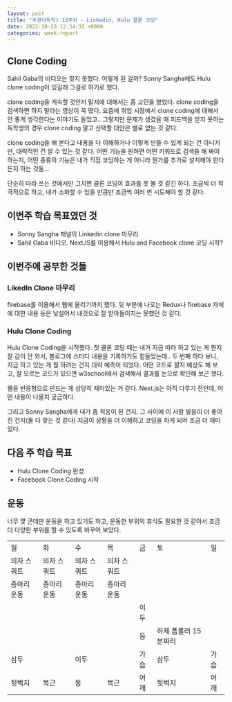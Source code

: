 ```yaml
---
layout: post
title: "주경야독학) 13주차 - Linkedin, Hulu 클론 코딩"
date: 2022-10-23 12:34:31 +0900
categories: week-report
---
```


## Clone Coding

Sahil Gaba의 비디오는 찾지 못했다. 어떻게 된 걸까? Sonny Sangha에도 Hulu clone coding이 있길래 그걸로 하기로 했다.

clone coding을 계속할 것인지 말지에 대해서는 좀 고민을 했었다. clone coding을 검색하면 하지 말라는 영상이 꼭 떴다. 요즘에 취업 시장에서 clone coding에 대해서 안 좋게 생각한다는 이야기도 들었고.. 그렇지만 문제가 생겼을 때 피드백을 받지 못하는 독학생의 경우 clone coding 말고 선택할 대안은 별로 없는 것 같다.

clone coding을 해 본다고 내용을 다 이해하거나 이렇게 만들 수 있게 되는 건 아니지만, 대략적인 건 알 수 있는 것 같다. 어떤 기능을 원하면 어떤 키워드로 검색을 해 봐야 하는지, 어떤 종류의 기능은 내가 직접 코딩하는 게 아니라 뭔가를 추가로 설치해야 한다든지 하는 것들...

단순히 따라 쓰는 것에서만 그치면 클론 코딩이 효과를 못 볼 것 같긴 하다. 조금씩 더 적극적으로 하고, 내가 소화할 수 있을 만큼만 조금씩 여러 번 시도해야 할 것 같다.

## 이번주 학습 목표였던 것

- Sonny Sangha 채널의 Linkedin clone 마무리
- Sahil Gaba 비디오. NextJS를 이용해서 Hulu and Facebook clone 코딩 시작?

## 이번주에 공부한 것들

### LikedIn Clone 마무리

firebase를 이용해서 웹에 올리기까지 했다. 뒷 부분에 나오는 Redux나 firebase 자체에 대한 내용 등은 낯설어서 내것으로 잘 받아들이지는 못했던 것 같다.

### Hulu Clone Coding

Hulu Clone Coding을 시작했다. 첫 클론 코딩 때는 내가 지금 따라 하고 있는 게 뭔지 잘 감이 안 와서, 블로그에 스터디 내용을 기록하기도 힘들었는데.. 두 번째 하다 보니, 지금 하고 있는 게 뭘 하려는 건지 대략 예측이 되었다.
어떤 코드로 짤지 예상도 해 보고, 잘 모르는 코드가 있으면 w3school에서 검색해서 결과를 눈으로 확인해 보곤 했다.

웹을 반응형으로 만드는 게 상당히 재미있는 거 같다. Next.js는 아직 다루기 전인데, 어떤 내용이 나올지 궁금하다.

그리고 Sonny Sangha에게 내가 좀 적응이 된 건지, 그 사이에 이 사람 발음이 더 좋아진 건지(둘 다 맞는 것 같다) 지금이 상황을 더 이해하고 코딩을 하게 되어 조금 더 재미있다.

## 다음 주 학습 목표

- Hulu Clone Coding 완성
- Facebook Clone Coding 시작

## 운동

너무 몇 군데만 운동을 하고 있기도 하고, 운동한 부위의 휴식도 필요한 것 같아서 조금 더 다양한 부위를 할 수 있도록 바꾸어 보았다.

<table>
    <tr>
        <td>월</td>
        <td>화</td>
        <td>수</td>
        <td>목</td>
        <td>금</td>
        <td>토</td>
        <td>일</td>
    </tr>
    <tr>
        <td>의자 스쿼트</td>
        <td>의자 스쿼트</td>
        <td>의자 스쿼트</td>
        <td>의자 스쿼트</td>
        <td></td>
        <td></td>
        <td></td>
    </tr>
    <tr>
        <td>종아리 운동</td>
        <td>종아리 운동</td>
        <td>종아리 운동</td>
        <td>종아리 운동</td>
        <td></td>
        <td></td>
        <td></td>
    </tr>
    <tr>
        <td></td>
        <td></td>
        <td></td>
        <td></td>
        <td>이두</td>
        <td></td>
        <td></td>
    </tr>
    <tr>
        <td></td>
        <td></td>
        <td></td>
        <td></td>
        <td>등</td>
        <td>하체 폼롤러 15분짜리</td>
        <td></td>
    </tr>
    <tr>
        <td>삼두</td>
        <td></td>
        <td>이두</td>
        <td></td>
        <td>가슴</td>
        <td>삼두</td>
        <td>가슴</td>
    </tr>
    <tr>
        <td>뒷벅지</td>
        <td>복근</td>
        <td>등</td>
        <td>복근</td>
        <td>어깨</td>
        <td>뒷벅지</td>
        <td>어깨</td>
    </tr>
</table>
